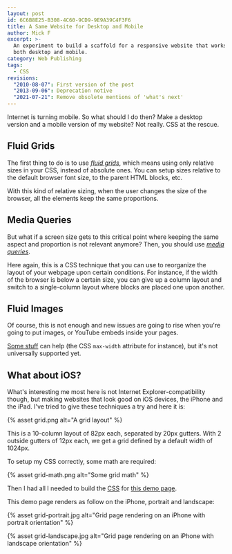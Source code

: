 ```yaml
---
layout: post
id: 6C6B8E25-B308-4C60-9CD9-9E9A39C4F3F6
title: A Same Website for Desktop and Mobile
author: Mick F
excerpt: >-
  An experiment to build a scaffold for a responsive website that works well on
  both desktop and mobile.
category: Web Publishing
tags:
  - CSS
revisions:
  "2010-08-07": First version of the post
  "2013-09-06": Deprecation notive
  "2021-07-21": Remove obsolete mentions of 'what's next'
---
```


Internet is turning mobile. So what should I do then? Make a desktop version and
a mobile version of my website? Not really. CSS at the rescue.

## Fluid Grids

The first thing to do is to use [_fluid grids_][3], which means using only
relative sizes in your CSS, instead of absolute ones. You can setup sizes
relative to the default browser font size, to the parent HTML blocks, etc.

With this kind of relative sizing, when the user changes the size of the
browser, all the elements keep the same proportions.

## Media Queries

But what if a screen size gets to this critical point where keeping the same
aspect and proportion is not relevant anymore? Then, you should use [_media
queries_][4].

Here again, this is a CSS technique that you can use to reorganize the layout of
your webpage upon certain conditions. For instance, if the width of the browser
is below a certain size, you can give up a column layout and switch to a
single-column layout where blocks are placed one upon another.

## Fluid Images

Of course, this is not enough and new issues are going to rise when you're going
to put images, or YouTube embeds inside your pages.

[Some stuff][5] can help (the CSS `max-width` attribute for instance), but it's
not universally supported yet.

## What about iOS?

What's interesting me most here is not Internet Explorer-compatibility though,
but making websites that look good on iOS devices, the iPhone and the iPad. I've
tried to give these techniques a try and here it is:

{% asset grid.png alt="A grid layout" %}

This is a 10-column layout of 82px each, separated by 20px gutters. With 2
outside gutters of 12px each, we get a grid defined by a default width of
1024px.

To setup my CSS correctly, some math are required:

{% asset grid-math.png alt="Some grid math" %}

Then I had all I needed to build the [CSS][1] for [this demo page][2].

This demo page renders as follow on the iPhone, portrait and landscape:

{% asset grid-portrait.jpg alt="Grid page rendering on an iPhone with portrait orientation" %}

{% asset grid-landscape.jpg alt="Grid page rendering on an iPhone with landscape orientation" %}

[1]: ../../assets/grid.css
[2]: ../../assets/grid-demo/
[3]: https://alistapart.com/article/fluidgrids/
[4]: https://alistapart.com/article/responsive-web-design/
[5]: https://unstoppablerobotninja.com/entry/fluid-images/
